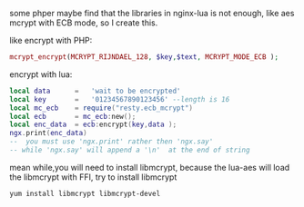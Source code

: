 
some phper maybe find that the libraries in nginx-lua is not enough,
like aes mcrypt with ECB mode,
so  I create this.

like encrypt with PHP:
```php
mcrypt_encrypt(MCRYPT_RIJNDAEL_128, $key,$text, MCRYPT_MODE_ECB );
```

encrypt with lua:
```lua
local data      =   'wait to be encrypted'
local key       =   '01234567890123456' --length is 16
local mc_ecb    = require("resty.ecb_mcrypt")
local ecb       = mc_ecb:new();
local enc_data  = ecb:encrypt(key,data );
ngx.print(enc_data)
--  you must use 'ngx.print' rather then 'ngx.say'
-- while 'ngx.say' will append a '\n'  at the end of string
```

mean while,you will need to install libmcrypt,
because the lua-aes will load  the libmcrypt with FFI,
try to install libmcrypt
```
yum install libmcrypt libmcrypt-devel
```
